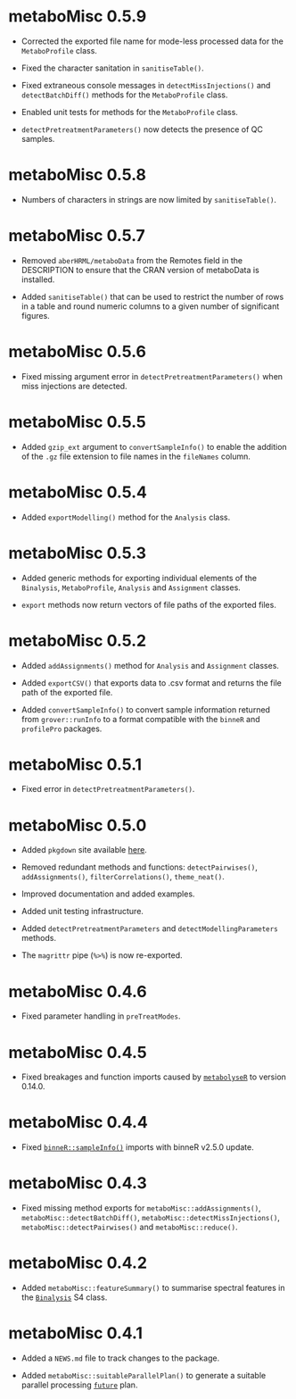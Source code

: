 # metaboMisc 0.5.9

* Corrected the exported file name for mode-less processed data for the `MetaboProfile` class.

* Fixed the character sanitation in `sanitiseTable()`.

* Fixed extraneous console messages in `detectMissInjections()` and `detectBatchDiff()` methods for the `MetaboProfile` class.

* Enabled unit tests for methods for the `MetaboProfile` class.

* `detectPretreatmentParameters()` now detects the presence of QC samples.

# metaboMisc 0.5.8

* Numbers of characters in strings are now limited by `sanitiseTable()`.

# metaboMisc 0.5.7

* Removed `aberHRML/metaboData` from the Remotes field in the DESCRIPTION to ensure that the CRAN version  of metaboData is installed.

* Added `sanitiseTable()` that can be used to restrict the number of  rows in a table and round numeric columns to a given number of significant figures. 

# metaboMisc 0.5.6

* Fixed missing argument error in `detectPretreatmentParameters()` when miss injections are detected.

# metaboMisc 0.5.5

* Added `gzip_ext` argument to `convertSampleInfo()` to enable the addition of the `.gz` file extension to file names in the `fileNames` column.

# metaboMisc 0.5.4

* Added `exportModelling()` method for the `Analysis` class.

# metaboMisc 0.5.3

* Added generic methods for exporting individual elements of the `Binalysis`, `MetaboProfile`, `Analysis` and `Assignment` classes.

* `export` methods now return vectors of file paths of the exported files.

# metaboMisc 0.5.2

* Added `addAssignments()` method for `Analysis` and `Assignment` classes.

* Added `exportCSV()` that exports data to .csv format and returns the file path of the exported file.

* Added `convertSampleInfo()` to convert sample information returned from `grover::runInfo` to a format compatible with the `binneR` and `profilePro` packages.

# metaboMisc 0.5.1

* Fixed error in `detectPretreatmentParameters()`.

# metaboMisc 0.5.0

* Added `pkgdown` site available [here](https://jasenfinch.github.io/metaboMisc).

* Removed redundant methods and functions: `detectPairwises()`, `addAssignments()`, `filterCorrelations()`, `theme_neat()`.

* Improved documentation and added examples.

* Added unit testing infrastructure.

* Added `detectPretreatmentParameters` and `detectModellingParameters` methods.

* The `magrittr` pipe (`%>%`) is now re-exported.

# metaboMisc 0.4.6

* Fixed parameter handling in `preTreatModes`.

# metaboMisc 0.4.5

* Fixed breakages and function imports caused by [`metabolyseR`](https://jasenfinch.github.io/metabolyseR) to version 0.14.0.

# metaboMisc 0.4.4

* Fixed [`binneR::sampleInfo()`](https://aberhrml.github.io/binneR/reference/results.html) imports with binneR v2.5.0 update.

# metaboMisc 0.4.3

* Fixed missing method exports for `metaboMisc::addAssignments()`, `metaboMisc::detectBatchDiff()`, `metaboMisc::detectMissInjections()`, `metaboMisc::detectPairwises()` and `metaboMisc::reduce()`.

# metaboMisc 0.4.2

* Added `metaboMisc::featureSummary()` to summarise spectral features in the [`Binalysis`](https://aberhrml.github.io/binneR/reference/Binalysis-class.html) S4 class.

# metaboMisc 0.4.1

* Added a `NEWS.md` file to track changes to the package.

* Added `metaboMisc::suitableParallelPlan()` to generate a suitable parallel processing [`future`](https://cran.r-project.org/packages=future) plan.
